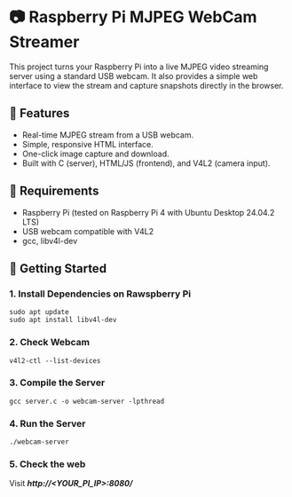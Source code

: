 # 📷 Raspberry Pi MJPEG WebCam Streamer

This project turns your Raspberry Pi into a live MJPEG video streaming server using a standard USB webcam. It also provides a simple web interface to view the stream and capture snapshots directly in the browser.

## 🔧 Features
- Real-time MJPEG stream from a USB webcam.
- Simple, responsive HTML interface.
- One-click image capture and download.
- Built with C (server), HTML/JS (frontend), and V4L2 (camera input).

## 🧰 Requirements
- Raspberry Pi (tested on Raspberry Pi 4 with Ubuntu Desktop 24.04.2 LTS)
- USB webcam compatible with V4L2
- gcc, libv4l-dev

## 🚀 Getting Started

### 1. Install Dependencies on Rawspberry Pi
```bash!
sudo apt update
sudo apt install libv4l-dev
```

### 2. Check Webcam
```bash!
v4l2-ctl --list-devices
```

### 3. Compile the Server
```bash!
gcc server.c -o webcam-server -lpthread
```

### 4. Run the Server
```bash!
./webcam-server
```

### 5. Check the web
Visit ***http://<YOUR_PI_IP>:8080/***

